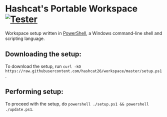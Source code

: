# Hashcat's Portable Workspace [![Tester](https://github.com/hashcat26/workspace/actions/workflows/tester.yml/badge.svg)](https://github.com/hashcat26/workspace/actions/workflows/tester.yml)
Workspace setup written in [PowerShell](https://www.powershellgallery.com), a Windows command-line shell and scripting language.

Downloading the setup:
---------------------------------
To download the setup, run `curl -kO https://raw.githubusercontent.com/hashcat26/workspace/master/setup.ps1`.

Performing setup:
---------------------------------
To proceed with the setup, do `powershell ./setup.ps1 && powershell ./update.ps1`.
